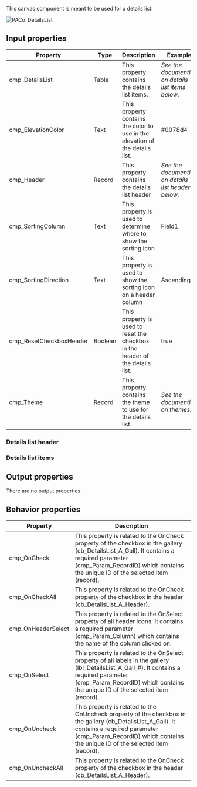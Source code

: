 This canvas component is meant to be used for a details list.

![PACo_DetailsList](https://user-images.githubusercontent.com/35654198/197223074-306fa0fb-965e-43f3-8f03-c0aedc500a55.png)

## **Input properties**

| Property | Type | Description | Example |
| - | - | - | - |
| cmp_DetailsList | Table | This property contains the details list items. | *See the documention on details list items below.* |
| cmp_ElevationColor | Text | This property contains the color to use in the elevation of the details list. | #0078d4 |
| cmp_Header | Record | This property contains the details list header | *See the documention on details list header below.* |
| cmp_SortingColumn | Text | This property is used to determine where to show the sorting icon | Field1 |
| cmp_SortingDirection | Text | This property is used to show the sorting icon on a header column | Ascending |
| cmp_ResetCheckboxHeader | Boolean | This property is used to reset the checkbox in the header of the details list. | true |
| cmp_Theme | Record | This property contains the theme to use for the details list. | *See the documention on themes.* |

### Details list header

### Details list items

## **Output properties**

There are no output properties.

## **Behavior properties**

| Property | Description |
| - | - |
| cmp_OnCheck | This property is related to the OnCheck property of the checkbox in the gallery (cb_DetailsList_A_Gall). It contains a required parameter (cmp_Param_RecordID) which contains the unique ID of the selected item (record). |
| cmp_OnCheckAll | This property is related to the OnCheck property of the checkbox in the header (cb_DetailsList_A_Header). |
| cmp_OnHeaderSelect | This property is related to the OnSelect property of all header icons. It contains a required parameter (cmp_Param_Column) which contains the name of the column clicked on. |
| cmp_OnSelect | This property is related to the OnSelect property of all labels in the gallery (lbl_DetailsList_A_Gall_#). It contains a required parameter (cmp_Param_RecordID) which contains the unique ID of the selected item (record). |
| cmp_OnUncheck | This property is related to the OnUncheck property of the checkbox in the gallery (cb_DetailsList_A_Gall). It contains a required parameter (cmp_Param_RecordID) which contains the unique ID of the selected item (record). |
| cmp_OnUncheckAll | This property is related to the OnCheck property of the checkbox in the header (cb_DetailsList_A_Header). |
